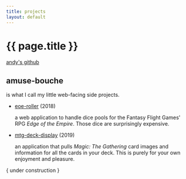 ```yaml
---
title: projects
layout: default
---
```


# {{ page.title }}

[andy's github](https://github.com/medecinqui)

## amuse-bouche

is what I call my little web-facing side projects.

* [eoe-roller](/amuse-bouche/eoe-roller) (2018)

   a web application to handle dice pools for the Fantasy Flight Games' RPG _Edge of the Empire_. Those dice are surprisingly expensive.
 
 * [mtg-deck-display](/amuse-bouche/mtg-deck-display) (2019)
 
   an application that pulls _Magic: The Gathering_ card images and information for all the cards in your deck. This is purely for your own enjoyment and pleasure.

{ under construction }